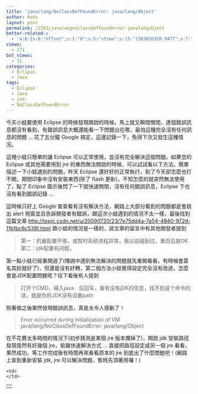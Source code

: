```yaml
---
title: 'java/lang/NoClassDefFoundError: java/lang/Object'
author: Hans
layout: post
permalink: /2283/javalangnoclassdeffounderror-javalangobject
better-related-:
  - 'a:6:{s:6:"offset";s:1:"0";s:5:"stime";s:15:"1363876320.9477";s:7:"queries";s:1:"9";i:2283;a:97:{i:2790;s:15:"1.8953315019607";i:2737;s:1:"0";i:2734;s:1:"0";i:2569;s:1:"0";i:2563;s:1:"0";i:2711;s:1:"0";i:2714;s:14:"1.601830124855";i:2650;s:1:"0";i:2626;s:1:"0";i:2615;s:15:"20.151438454061";i:2576;s:1:"0";i:2585;s:1:"0";i:2602;s:1:"0";i:2583;s:1:"0";i:2539;s:15:"22.463119486242";i:2418;s:15:"13.272567728429";i:2511;s:15:"11.292101362615";i:2371;s:1:"0";i:2346;s:15:"13.300030687719";i:2306;s:1:"0";i:2301;s:1:"0";i:2297;s:1:"0";i:2266;s:1:"0";i:2260;s:1:"0";i:2256;s:1:"0";i:2245;s:1:"0";i:2232;s:1:"0";i:2223;s:15:"1.3554869890213";i:2217;s:1:"0";i:2199;s:15:"10.926710585027";i:2191;s:1:"0";i:2174;s:1:"0";i:2166;s:1:"0";i:2134;s:1:"0";i:2125;s:15:"2.2226555347443";i:2120;s:15:"1.2721474170685";i:2114;s:15:"1.5458700656891";i:2109;s:15:"2.8732488155365";i:2099;s:1:"0";i:2017;s:1:"0";i:2008;s:1:"0";i:2000;s:1:"0";i:1996;s:1:"0";i:1988;s:15:"11.679232815175";i:1947;s:1:"0";i:1926;s:1:"0";i:1921;s:1:"0";i:1916;s:15:"10.867341974645";i:1911;s:15:"1.4588079452515";i:1892;s:1:"0";i:1881;s:15:"1.6011307239532";i:1876;s:1:"0";i:1864;s:15:"1.7438354492188";i:1847;s:1:"0";i:1832;s:15:"1.9813783168793";i:1823;s:15:"18.242460707097";i:1810;s:1:"0";i:1793;s:1:"0";i:1767;s:1:"0";i:1758;s:15:"1.4550148248673";i:1755;s:1:"0";i:1748;s:1:"0";i:1732;s:15:"12.221403101354";i:1704;s:15:"1.4812294244766";i:1711;s:1:"0";i:1706;s:1:"0";i:1697;s:1:"0";i:1693;s:1:"0";i:1680;s:1:"0";i:1612;s:1:"0";i:1558;s:1:"0";i:1569;s:15:"28.012766677676";i:1554;s:1:"0";i:1529;s:1:"0";i:1511;s:1:"0";i:1469;s:1:"0";i:1431;s:1:"0";i:1433;s:1:"0";i:1409;s:1:"0";i:1359;s:1:"0";i:2395;s:1:"0";i:1355;s:1:"0";i:1328;s:1:"0";i:1255;s:15:"13.568414190679";i:1257;s:15:"32.002437073527";i:1197;s:1:"0";i:1115;s:1:"0";i:1099;s:1:"0";i:1096;s:14:"1.081156373024";i:1091;s:1:"0";i:2483;s:15:"27.948080021678";i:2475;s:15:"2.3880224227905";i:2479;s:15:"1.2790590524673";i:2491;s:15:"14.121921995549";i:2485;s:15:"27.357776600657";i:2496;s:15:"17.188326338201";i:2501;s:14:"9.328903654485";}s:5:"etime";s:15:"1363876320.9737";s:5:"ctime";s:10:"1363876320";}'
views:
  - 271
bot_views:
  - 32
categories:
  - Eclipse
  - Java
tags:
  - Eclipse
  - Java
  - jvm
  - NoClassDefFoundError
---
```

今天小蛙要使用 Eclipse 的時候發現開啟的時候，馬上就又瞬間關閉，連個錯誤訊息都沒有看到，有錯誤訊息大概還能看一下問題出在哪，最怕這種完全沒有任何訊息的問題 &#8230; 花了五分鐘 Google 搞定，這邊記錄一下，免得下次又發生這種情況。

<!--more-->

<p style="text-align: center;">
  <span style="color: #ff0000;"> 
  
  <div style="text-align:center; width:100%">
  </div></span>
</p>

這裡小蛙只簡單的讓 Eclipse 可以正常使用，並沒有完全解決這個問題，如果您的 Eclipse 或其他需要用到 jre 的東西無法開啟的時候，可以試試看以下方法。簡單描述一下小蛙遇到的問題，昨天 Eclipse 還好好的正常執行，到了今天卻怎麼也打不開，期間印象中沒有安裝東西(除了 flash 更新)，不知怎麼的就突然無法使用了，點了 Eclipse 圖示後閃了一下就快速關閉，沒有任何錯誤訊息，Eclipse 下也沒有看到錯誤記錄 &#8230;

這時候只好上 Google 查查看有沒有解決方法，網路上大部分看到的問題都是會跳出 alert 視窗並且告訴開發者有錯誤，跟這次小蛙遇到的情況不太一樣，最後找到這篇文章 <a href="http://topic.csdn.net/u/20090720/23/7e75dd4a-7a54-4840-972d-11b1bc6c538f.html" target="_blank">http://topic.csdn.net/u/20090720/23/7e75dd4a-7a54-4840-972d-11b1bc6c538f.html</a> 跟小蛙的情況是一樣的，該文章的留言中有其他開發者提到

> 第一：机器配置不够，或暂时系统进程异常。我以前碰到过，重启后就OK  
> 第二：jdk配置有问题。

第一點小蛙已經重開過了(傳說中遇到無法解決的問題就先重開看看，有時候會莫名其妙就好了)，但還是沒有好轉，第二個方法小蛙覺得設定完全沒有改過，怎麼會是JDK配置問題呢？往下看後有人提到

> 打开个CMD，输入java　后回车，看有没有jDK的信息，找不到这个命令的话，就是你的JDK没有设置path

照著做之後果然發現錯誤訊息，真是太令人感動了！

> Error occurred during initialization of VM  
> java/lang/NoClassDefFoundError: java/lang/Object

在不花費太多時間的情況下(初步猜測是某個 jre 版本爛掉了)，開啟 jdk 安裝路徑發現竟然有好幾個 jre，偷雞快速解決方式 &#8230; 直接把路徑設定成另一個 jre 看看，果然成功，等工作完成後有時間再來看看原本的 jre 到底出了什麼問題吧！(網路上查到重新安裝 jdk, jre 可以解決問題，暫時先頂著用囉！)

<span style="color: #ff0000;"> 

<div style="text-align:center; width:100%">
</div></span>

<table width="98%" border="0">
  <tr valign="top">
    <td>
      <span style="color: #ff0000;"> <!--
<table width="98%" border="0" style="text-align:center">
  <tbody>
    <tr valign="top">
      <td>

</td>
    </tr>
  </tbody>
</table>
--></span>
    </td>
    
    <td>
    </td>
  </tr>
</table>